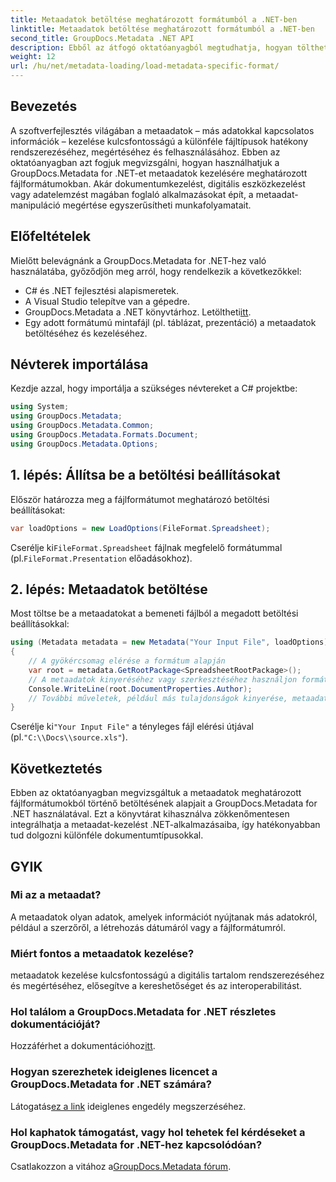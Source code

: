 ```yaml
---
title: Metaadatok betöltése meghatározott formátumból a .NET-ben
linktitle: Metaadatok betöltése meghatározott formátumból a .NET-ben
second_title: GroupDocs.Metadata .NET API
description: Ebből az átfogó oktatóanyagból megtudhatja, hogyan tölthet be metaadatokat meghatározott fájlformátumokból a GroupDocs.Metadata for .NET segítségével.
weight: 12
url: /hu/net/metadata-loading/load-metadata-specific-format/
---
```

## Bevezetés
A szoftverfejlesztés világában a metaadatok – más adatokkal kapcsolatos információk – kezelése kulcsfontosságú a különféle fájltípusok hatékony rendszerezéséhez, megértéséhez és felhasználásához. Ebben az oktatóanyagban azt fogjuk megvizsgálni, hogyan használhatjuk a GroupDocs.Metadata for .NET-et metaadatok kezelésére meghatározott fájlformátumokban. Akár dokumentumkezelést, digitális eszközkezelést vagy adatelemzést magában foglaló alkalmazásokat épít, a metaadat-manipuláció megértése egyszerűsítheti munkafolyamatait.
## Előfeltételek
Mielőtt belevágnánk a GroupDocs.Metadata for .NET-hez való használatába, győződjön meg arról, hogy rendelkezik a következőkkel:
- C# és .NET fejlesztési alapismeretek.
- A Visual Studio telepítve van a gépedre.
-  GroupDocs.Metadata a .NET könyvtárhoz. Letöltheti[itt](https://releases.groupdocs.com/metadata/net/).
- Egy adott formátumú mintafájl (pl. táblázat, prezentáció) a metaadatok betöltéséhez és kezeléséhez.

## Névterek importálása
Kezdje azzal, hogy importálja a szükséges névtereket a C# projektbe:
```csharp
using System;
using GroupDocs.Metadata;
using GroupDocs.Metadata.Common;
using GroupDocs.Metadata.Formats.Document;
using GroupDocs.Metadata.Options;
```

## 1. lépés: Állítsa be a betöltési beállításokat
Először határozza meg a fájlformátumot meghatározó betöltési beállításokat:
```csharp
var loadOptions = new LoadOptions(FileFormat.Spreadsheet);
```
 Cserélje ki`FileFormat.Spreadsheet` fájlnak megfelelő formátummal (pl.`FileFormat.Presentation` előadásokhoz).
## 2. lépés: Metaadatok betöltése
Most töltse be a metaadatokat a bemeneti fájlból a megadott betöltési beállításokkal:
```csharp
using (Metadata metadata = new Metadata("Your Input File", loadOptions))
{
    // A gyökércsomag elérése a formátum alapján
    var root = metadata.GetRootPackage<SpreadsheetRootPackage>();
    // A metaadatok kinyeréséhez vagy szerkesztéséhez használjon formátumspecifikus tulajdonságokat
    Console.WriteLine(root.DocumentProperties.Author);
    // További műveletek, például más tulajdonságok kinyerése, metaadatok szerkesztése stb.
}
```
 Cserélje ki`"Your Input File"` a tényleges fájl elérési útjával (pl.`"C:\\Docs\\source.xls"`).

## Következtetés
Ebben az oktatóanyagban megvizsgáltuk a metaadatok meghatározott fájlformátumokból történő betöltésének alapjait a GroupDocs.Metadata for .NET használatával. Ezt a könyvtárat kihasználva zökkenőmentesen integrálhatja a metaadat-kezelést .NET-alkalmazásaiba, így hatékonyabban tud dolgozni különféle dokumentumtípusokkal.

## GYIK
### Mi az a metaadat?
A metaadatok olyan adatok, amelyek információt nyújtanak más adatokról, például a szerzőről, a létrehozás dátumáról vagy a fájlformátumról.
### Miért fontos a metaadatok kezelése?
metaadatok kezelése kulcsfontosságú a digitális tartalom rendszerezéséhez és megértéséhez, elősegítve a kereshetőséget és az interoperabilitást.
### Hol találom a GroupDocs.Metadata for .NET részletes dokumentációját?
 Hozzáférhet a dokumentációhoz[itt](https://tutorials.groupdocs.com/metadata/net/).
### Hogyan szerezhetek ideiglenes licencet a GroupDocs.Metadata for .NET számára?
 Látogatás[ez a link](https://purchase.groupdocs.com/temporary-license/) ideiglenes engedély megszerzéséhez.
### Hol kaphatok támogatást, vagy hol tehetek fel kérdéseket a GroupDocs.Metadata for .NET-hez kapcsolódóan?
 Csatlakozzon a vitához a[GroupDocs.Metadata fórum](https://forum.groupdocs.com/c/metadata/14).